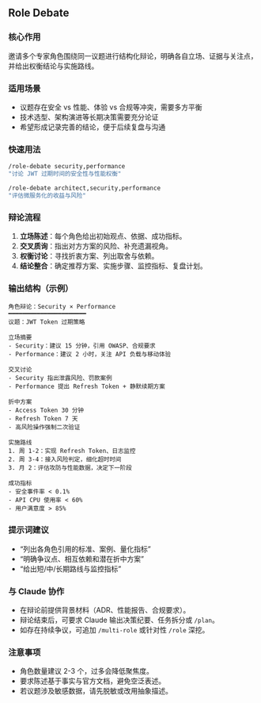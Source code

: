 ## Role Debate

### 核心作用
邀请多个专家角色围绕同一议题进行结构化辩论，明确各自立场、证据与关注点，并给出权衡结论与实施路线。

### 适用场景
- 议题存在安全 vs 性能、体验 vs 合规等冲突，需要多方平衡
- 技术选型、架构演进等长期决策需要充分论证
- 希望形成记录完善的结论，便于后续复盘与沟通

### 快速用法
```bash
/role-debate security,performance
"讨论 JWT 过期时间的安全性与性能权衡"

/role-debate architect,security,performance
"评估微服务化的收益与风险"
```

### 辩论流程
1. **立场陈述**：每个角色给出初始观点、依据、成功指标。
2. **交叉质询**：指出对方方案的风险、补充遗漏视角。
3. **权衡讨论**：寻找折衷方案、列出取舍与依赖。
4. **结论整合**：确定推荐方案、实施步骤、监控指标、复盘计划。

### 输出结构（示例）
```
角色辩论：Security × Performance
━━━━━━━━━━━━━━━━━━━━━━
议题：JWT Token 过期策略

立场摘要
- Security：建议 15 分钟，引用 OWASP、合规要求
- Performance：建议 2 小时，关注 API 负载与移动体验

交叉讨论
- Security 指出泄露风险、罚款案例
- Performance 提出 Refresh Token + 静默续期方案

折中方案
- Access Token 30 分钟
- Refresh Token 7 天
- 高风险操作强制二次验证

实施路线
1. 周 1-2：实现 Refresh Token、日志监控
2. 周 3-4：接入风险判定，细化超时时间
3. 月 2：评估攻防与性能数据，决定下一阶段

成功指标
- 安全事件率 < 0.1%
- API CPU 使用率 < 60%
- 用户满意度 > 85%
```

### 提示词建议
- “列出各角色引用的标准、案例、量化指标”
- “明确争议点、相互依赖和潜在折中方案”
- “给出短/中/长期路线与监控指标”

### 与 Claude 协作
- 在辩论前提供背景材料（ADR、性能报告、合规要求）。
- 辩论结束后，可要求 Claude 输出决策纪要、任务拆分或 `/plan`。
- 如存在持续争议，可追加 `/multi-role` 或针对性 `/role` 深挖。

### 注意事项
- 角色数量建议 2-3 个，过多会降低聚焦度。
- 要求陈述基于事实与官方文档，避免空泛表述。
- 若议题涉及敏感数据，请先脱敏或改用抽象描述。
